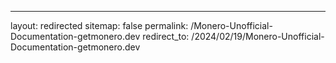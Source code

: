 ---
layout: redirected
sitemap: false
permalink: /Monero-Unofficial-Documentation-getmonero.dev
redirect_to: /2024/02/19/Monero-Unofficial-Documentation-getmonero.dev
